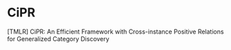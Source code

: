 # CiPR
[TMLR] CiPR: An Efficient Framework with Cross-instance Positive Relations for Generalized Category Discovery
